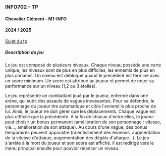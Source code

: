 ### INFO702 - TP

#### Chevalier Clément - M1-INFO

#### 2024 / 2025

[Sujet du tp](sujetTP.pdf)

##### Description du jeu

Le jeu est composé de plusieurs niveaux.
Chaque niveau possède une carte unique, les niveaux sont de plus en plus difficiles, les ennemis de plus en plus coriaces. Un niveau est débloqué quand le précédent est terminé avec un score minimum.
Un score est attribué au joueur et permet de noter sa performance sur un niveau (1,2 ou 3 étoiles).

Le jeu représente un combattant joué par le joueur, enfermé dans une arène, qui subit des assauts de vagues incessantes. Pour se défendre, le personnage du joueur tire automatique et cible l'ennemi le plus proche de lui. Ainsi, le joueur ne doit gèrer que les déplacements.
Chaque vague est plus difficile que la précédente. A la fin de chacun d'entre elles, le joueur peut choisir un bonus permanent (amélioration de son personnage : vitesse, vie..., amélioration de son attaque). Au cours d'une vague, des bonus temporaires peuvent apparaître (ralentissement des ennemis, augmentation de la vitesse d'attaque, augementation des dégâts d'attaque...).
Le jeu s'arrête à la mort du joueur et son score est affiché. Il est redirigé vers le menu principal ensuite pour pouvoir relancer un niveau.
